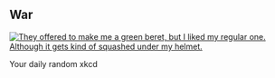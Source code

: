 ## War
[![They offered to make me a green beret, but I liked my regular one. Although it gets kind of squashed under my helmet.](https://imgs.xkcd.com/comics/war.png)](https://xkcd.com/769/ "They offered to make me a green beret, but I liked my regular one. Although it gets kind of squashed under my helmet.")

Your daily random xkcd
